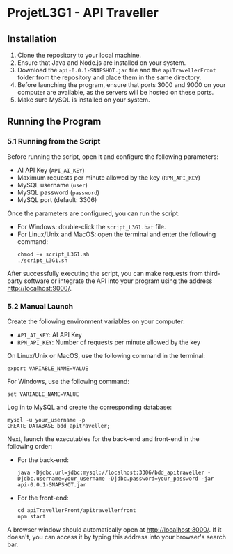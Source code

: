 <!DOCTYPE html>
<html lang="en">
<head>
    <meta charset="UTF-8">
    <meta name="viewport" content="width=device-width, initial-scale=1.0">
    <title>ProjetL3G1 - API Traveller</title>
</head>
<body>

<h1>ProjetL3G1 - API Traveller</h1>

<h2>Installation</h2>
<ol>
    <li>Clone the repository to your local machine.</li>
    <li>Ensure that Java and Node.js are installed on your system.</li>
    <li>Download the <code>api-0.0.1-SNAPSHOT.jar</code> file and the <code>apiTravellerFront</code> folder from the repository and place them in the same directory.</li>
    <li>Before launching the program, ensure that ports 3000 and 9000 on your computer are available, as the servers will be hosted on these ports.</li>
    <li>Make sure MySQL is installed on your system.</li>
</ol>

<h2>Running the Program</h2>

<h3>5.1 Running from the Script</h3>
<p>Before running the script, open it and configure the following parameters:</p>
<ul>
    <li>AI API Key (<code>API_AI_KEY</code>)</li>
    <li>Maximum requests per minute allowed by the key (<code>RPM_API_KEY</code>)</li>
    <li>MySQL username (<code>user</code>)</li>
    <li>MySQL password (<code>password</code>)</li>
    <li>MySQL port (default: 3306)</li>
</ul>
<p>Once the parameters are configured, you can run the script:</p>
<ul>
    <li>For Windows: double-click the <code>script_L3G1.bat</code> file.</li>
    <li>For Linux/Unix and MacOS: open the terminal and enter the following command:
        <pre><code>chmod +x script_L3G1.sh
./script_L3G1.sh</code></pre></li>
</ul>
<p>After successfully executing the script, you can make requests from third-party software or integrate the API into your program using the address <a href="http://localhost:9000/">http://localhost:9000/</a>.</p>

<h3>5.2 Manual Launch</h3>
<p>Create the following environment variables on your computer:</p>
<ul>
    <li><code>API_AI_KEY</code>: AI API Key</li>
    <li><code>RPM_API_KEY</code>: Number of requests per minute allowed by the key</li>
</ul>
<p>On Linux/Unix or MacOS, use the following command in the terminal:</p>
<pre><code>export VARIABLE_NAME=VALUE</code></pre>
<p>For Windows, use the following command:</p>
<pre><code>set VARIABLE_NAME=VALUE</code></pre>
<p>Log in to MySQL and create the corresponding database:</p>
<pre><code>mysql -u your_username -p
CREATE DATABASE bdd_apitraveller;</code></pre>
<p>Next, launch the executables for the back-end and front-end in the following order:</p>
<ul>
    <li>For the back-end:
        <pre><code>java -Djdbc.url=jdbc:mysql://localhost:3306/bdd_apitraveller -Djdbc.username=your_username -Djdbc.password=your_password -jar api-0.0.1-SNAPSHOT.jar</code></pre></li>
    <li>For the front-end:
        <pre><code>cd apiTravellerFront/apitravellerfront
npm start</code></pre></li>
</ul>
<p>A browser window should automatically open at <a href="http://localhost:3000/">http://localhost:3000/</a>. If it doesn't, you can access it by typing this address into your browser's search bar.</p>

</body>
</html>
